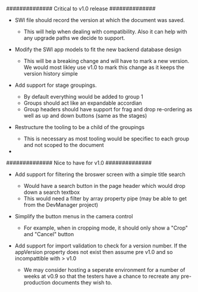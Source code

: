 ##############	Critical to v1.0 release ##############	

- SWI file should record the version at which the document was saved. 
	- This will help when dealing with compatibility. Also it can help with any upgrade paths we decide to support.

- Modify the SWI app models to fit the new backend database design
	- This will be a breaking change and will have to mark a new version. We would most likley use v1.0 to mark this change as it keeps the version history simple

-  Add support for stage groupings.
	-   By default everything would be added to group 1
	-   Groups should act like an expandable accordian
	-   Group headers should have support for frag and drop re-ordering as well as up and down buttons (same as the stages)

-   Restructure the tooling to be a child of the groupings
	-   This is necessary as most tooling would be specifiec to each group and not scoped to the document	

- 

##############	Nice to have for v1.0	##############	

-   Add support for filtering the broswer screen with a simple title search
	-   Would have a search button in the page header which would drop down a search textbox
	-   This would need a filter by array property pipe (may be able to get from the DevManager project)

-   Simplify the button menus in the camera control
	-   For example, when in cropping mode, it should only show a "Crop" and "Cancel" button

-   Add support for import validation to check for a version number. If the appVersion property does not exist then assume pre v1.0 and so incompattible with > v1.0
	-   We may consider hosting a seperate environment for a number of weeks at v0.9 so that the testers have a chance to recreate any pre-production documents they wish to.








